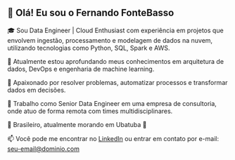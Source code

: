 ## 👋 Olá! Eu sou o Fernando FonteBasso

🎓 Sou Data Engineer | Cloud Enthusiast com experiência em projetos que envolvem ingestão, processamento e modelagem de dados na nuvem, utilizando tecnologias como Python, SQL, Spark e AWS.

🚀 Atualmente estou aprofundando meus conhecimentos em arquitetura de dados, DevOps e engenharia de machine learning.

🧠 Apaixonado por resolver problemas, automatizar processos e transformar dados em decisões.

💼 Trabalho como Senior Data Engineer em uma empresa de consultoria, onde atuo de forma remota com times multidisciplinares.

📍 Brasileiro, atualmente morando em Ubatuba 🌊

📫 Você pode me encontrar no [LinkedIn](https://www.linkedin.com/in/fernando-fontebasso-185ab4ab) ou entrar em contato por e-mail: seu-email@dominio.com


<!---
fernandofontebasso/fernandofontebasso is a ✨ special ✨ repository because its `README.md` (this file) appears on your GitHub profile.
You can click the Preview link to take a look at your changes.
--->
